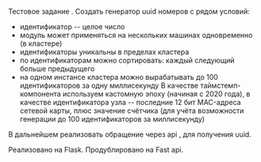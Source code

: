 Тестовое задание . 
Создать генератор uuid номеров с рядом условий:

- идентификатор -- целое число
- модуль может применяться на нескольких машинах одновременно (в кластере)
- идентификаторы уникальны в пределах кластера
- по идентификаторам можно сортировать: каждый следующий больше предыдущего
- на одном инстансе кластера можно вырабатывать до 100 идентификаторов за одну миллисекунду
В качестве таймстемп-компонента используем кастомную эпоху (начиная с 2020 года), в качестве идентификатора узла -- 
последние 12 бит MAC-адреса сетевой карты, плюс значение счётчика (для учёта возможности генерации до 100 идентификаторов за миллисекунду)

В дальнейшем реализовать обращение через api , для получения uuid. 


Реализовано на Flask. Продублировано на Fast api.
